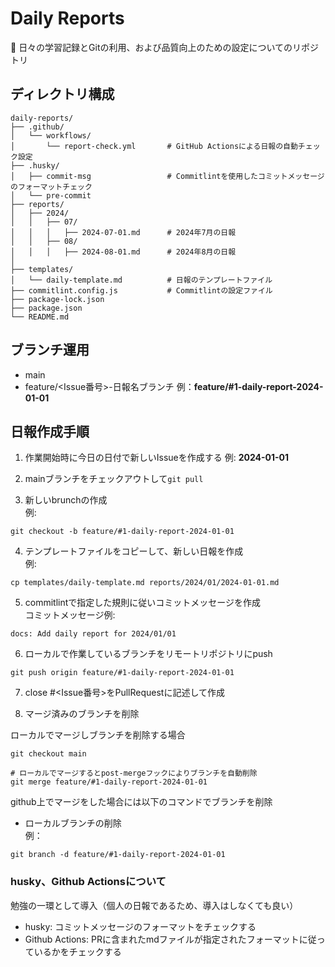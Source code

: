 # Daily Reports
📝 日々の学習記録とGitの利用、および品質向上のための設定についてのリポジトリ

## ディレクトリ構成
```
daily-reports/
├── .github/
│   └── workflows/
│       └── report-check.yml       # GitHub Actionsによる日報の自動チェック設定
├── .husky/
│   ├── commit-msg                 # Commitlintを使用したコミットメッセージのフォーマットチェック
│   └── pre-commit
├── reports/
│   ├── 2024/
│   │   ├── 07/
│   │   │   ├── 2024-07-01.md      # 2024年7月の日報
│   │   ├── 08/
│   │   │   ├── 2024-08-01.md      # 2024年8月の日報
│
├── templates/
│   └── daily-template.md          # 日報のテンプレートファイル
├── commitlint.config.js           # Commitlintの設定ファイル
├── package-lock.json
├── package.json
└── README.md
```
## ブランチ運用
- main
- feature/<Issue番号>-日報名ブランチ 例：**feature/#1-daily-report-2024-01-01**

## 日報作成手順
1. 作業開始時に今日の日付で新しいIssueを作成する 例: **2024-01-01**

2. mainブランチをチェックアウトして`git pull`

3. 新しいbrunchの作成  
例:
``` 
git checkout -b feature/#1-daily-report-2024-01-01
 ```

4. テンプレートファイルをコピーして、新しい日報を作成  
例:
``` 
cp templates/daily-template.md reports/2024/01/2024-01-01.md
```

5. commitlintで指定した規則に従いコミットメッセージを作成  
コミットメッセージ例:
``` 
docs: Add daily report for 2024/01/01
```
6. ローカルで作業しているブランチをリモートリポジトリにpush  
```
git push origin feature/#1-daily-report-2024-01-01
```

7. close #<Issue番号>をPullRequestに記述して作成  

8. マージ済みのブランチを削除  

ローカルでマージしブランチを削除する場合  
```
git checkout main

# ローカルでマージするとpost-mergeフックによりブランチを自動削除
git merge feature/#1-daily-report-2024-01-01
```
github上でマージをした場合には以下のコマンドでブランチを削除
- ローカルブランチの削除  
例：
``` 
git branch -d feature/#1-daily-report-2024-01-01
```

### husky、Github Actionsについて
勉強の一環として導入（個人の日報であるため、導入はしなくても良い）
- husky: コミットメッセージのフォーマットをチェックする
- Github Actions: PRに含まれたmdファイルが指定されたフォーマットに従っているかをチェックする

